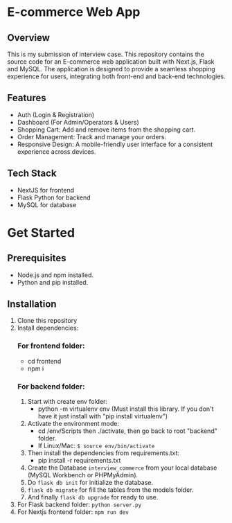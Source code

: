 # E-commerce Web App
## Overview
This is my submission of interview case. This repository contains the source code for an E-commerce web application built with Next.js, Flask and MySQL. The application is designed to provide a seamless shopping experience for users, integrating both front-end and back-end technologies.

## Features
* Auth (Login & Registration)
* Dashboard (For Admin/Operators & Users)
* Shopping Cart: Add and remove items from the shopping cart.
* Order Management: Track and manage your orders.
* Responsive Design: A mobile-friendly user interface for a consistent experience across devices.

## Tech Stack
* NextJS for frontend
* Flask Python for backend
* MySQL for database

# Get Started
## Prerequisites
* Node.js and npm installed.
* Python and pip installed.

## Installation
1. Clone this repository
2. Install dependencies:
   ### For frontend folder:
     - cd frontend
     - npm i
   ### For backend folder:
   1. Start with create env folder:
        - python -m virtualenv env
        (Must install this library. If you don't have it just install with "pip install virtualenv")
   2. Activate the environment mode:
        - cd /env/Scripts then ./activate, then go back to root "backend" folder.
        - If Linux/Mac:
            ```$ source env/bin/activate```
   3. Then install the dependencies from requirements.txt:
        - pip install -r requirements.txt
   4. Create the Database `interview_commerce` from your local database (MySQL Workbench or PHPMyAdmin).
   5. Do ```flask db init``` for initialize the database.
   6. ```flask db migrate``` for fill the tables from the models folder.
   7. And finally ```flask db upgrade``` for ready to use.
3. For Flask backend folder:
   ```python server.py```
4. For Nextjs frontend folder:
   ```npm run dev```
   
